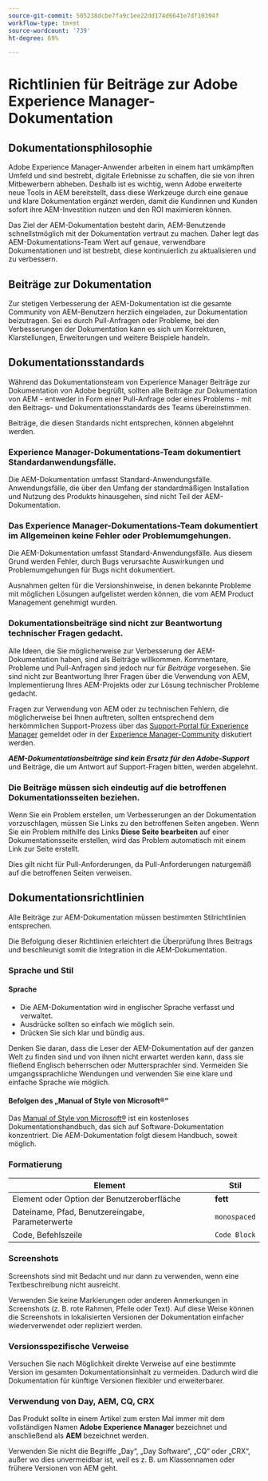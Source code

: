 ```yaml
---
source-git-commit: 505238dcbe7fa9c1ee22dd174d6641e7df10394f
workflow-type: tm+mt
source-wordcount: '739'
ht-degree: 69%

---
```

# Richtlinien für Beiträge zur Adobe Experience Manager-Dokumentation

## Dokumentationsphilosophie

Adobe Experience Manager-Anwender arbeiten in einem hart umkämpften Umfeld und sind bestrebt, digitale Erlebnisse zu schaffen, die sie von ihren Mitbewerbern abheben. Deshalb ist es wichtig, wenn Adobe erweiterte neue Tools in AEM bereitstellt, dass diese Werkzeuge durch eine genaue und klare Dokumentation ergänzt werden, damit die Kundinnen und Kunden sofort ihre AEM-Investition nutzen und den ROI maximieren können.

Das Ziel der AEM-Dokumentation besteht darin, AEM-Benutzende schnellstmöglich mit der Dokumentation vertraut zu machen. Daher legt das AEM-Dokumentations-Team Wert auf genaue, verwendbare Dokumentationen und ist bestrebt, diese kontinuierlich zu aktualisieren und zu verbessern.

## Beiträge zur Dokumentation

Zur stetigen Verbesserung der AEM-Dokumentation ist die gesamte Community von AEM-Benutzern herzlich eingeladen, zur Dokumentation beizutragen. Sei es durch Pull-Anfragen oder Probleme, bei den Verbesserungen der Dokumentation kann es sich um Korrekturen, Klarstellungen, Erweiterungen und weitere Beispiele handeln.

## Dokumentationsstandards

Während das Dokumentationsteam von Experience Manager Beiträge zur Dokumentation von Adobe begrüßt, sollten alle Beiträge zur Dokumentation von AEM - entweder in Form einer Pull-Anfrage oder eines Problems - mit den Beitrags- und Dokumentationsstandards des Teams übereinstimmen.

Beiträge, die diesen Standards nicht entsprechen, können abgelehnt werden.

### Experience Manager-Dokumentations-Team dokumentiert Standardanwendungsfälle.

Die AEM-Dokumentation umfasst Standard-Anwendungsfälle. Anwendungsfälle, die über den Umfang der standardmäßigen Installation und Nutzung des Produkts hinausgehen, sind nicht Teil der AEM-Dokumentation.

### Das Experience Manager-Dokumentations-Team dokumentiert im Allgemeinen keine Fehler oder Problemumgehungen.

Die AEM-Dokumentation umfasst Standard-Anwendungsfälle. Aus diesem Grund werden Fehler, durch Bugs verursachte Auswirkungen und Problemumgehungen für Bugs nicht dokumentiert.

Ausnahmen gelten für die Versionshinweise, in denen bekannte Probleme mit möglichen Lösungen aufgelistet werden können, die vom AEM Product Management genehmigt wurden.

### Dokumentationsbeiträge sind nicht zur Beantwortung technischer Fragen gedacht.

Alle Ideen, die Sie möglicherweise zur Verbesserung der AEM-Dokumentation haben, sind als Beiträge willkommen. Kommentare, Probleme und Pull-Anfragen sind jedoch nur für *Beiträge* vorgesehen. Sie sind nicht zur Beantwortung Ihrer Fragen über die Verwendung von AEM, Implementierung Ihres AEM-Projekts oder zur Lösung technischer Probleme gedacht.

Fragen zur Verwendung von AEM oder zu technischen Fehlern, die möglicherweise bei Ihnen auftreten, sollten entsprechend dem herkömmlichen Support-Prozess über das [Support-Portal für Experience Manager](https://experienceleague.adobe.com/de?support-solution=Experience+Manager&lang=de#home) gemeldet oder in der [Experience Manager-Community](https://experienceleaguecommunities.adobe.com/t5/adobe-experience-manager/ct-p/adobe-experience-manager-community?profile.language=de&lang=de) diskutiert werden.

***AEM-Dokumentationsbeiträge sind kein Ersatz für den Adobe-Support*** und Beiträge, die um Antwort auf Support-Fragen bitten, werden abgelehnt.

### Die Beiträge müssen sich eindeutig auf die betroffenen Dokumentationsseiten beziehen.

Wenn Sie ein Problem erstellen, um Verbesserungen an der Dokumentation vorzuschlagen, müssen Sie Links zu den betroffenen Seiten angeben. Wenn Sie ein Problem mithilfe des Links **Diese Seite bearbeiten** auf einer Dokumentationsseite erstellen, wird das Problem automatisch mit einem Link zur Seite erstellt.

Dies gilt nicht für Pull-Anforderungen, da Pull-Anforderungen naturgemäß auf die betroffenen Seiten verweisen.

## Dokumentationsrichtlinien

Alle Beiträge zur AEM-Dokumentation müssen bestimmten Stilrichtlinien entsprechen.

Die Befolgung dieser Richtlinien erleichtert die Überprüfung Ihres Beitrags und beschleunigt somit die Integration in die AEM-Dokumentation.

### Sprache und Stil

#### Sprache

* Die AEM-Dokumentation wird in englischer Sprache verfasst und verwaltet.
* Ausdrücke sollten so einfach wie möglich sein.
* Drücken Sie sich klar und bündig aus.

Denken Sie daran, dass die Leser der AEM-Dokumentation auf der ganzen Welt zu finden sind und von ihnen nicht erwartet werden kann, dass sie fließend Englisch beherrschen oder Muttersprachler sind. Vermeiden Sie umgangssprachliche Wendungen und verwenden Sie eine klare und einfache Sprache wie möglich.

#### Befolgen des „Manual of Style von Microsoft®“

Das [Manual of Style von Microsoft®](https://learn.microsoft.com/de-de/style-guide/welcome/) ist ein kostenloses Dokumentationshandbuch, das sich auf Software-Dokumentation konzentriert. Die AEM-Dokumentation folgt diesem Handbuch, soweit möglich.

### Formatierung

| Element | Stil |
|---|---|
| Element oder Option der Benutzeroberfläche | **fett** |
| Dateiname, Pfad, Benutzereingabe, Parameterwerte | `monospaced` |
| Code, Befehlszeile | ```Code Block``` |

### Screenshots

Screenshots sind mit Bedacht und nur dann zu verwenden, wenn eine Textbeschreibung nicht ausreicht.

Verwenden Sie keine Markierungen oder anderen Anmerkungen in Screenshots (z. B. rote Rahmen, Pfeile oder Text). Auf diese Weise können die Screenshots in lokalisierten Versionen der Dokumentation einfacher wiederverwendet oder repliziert werden.

### Versionsspezifische Verweise

Versuchen Sie nach Möglichkeit direkte Verweise auf eine bestimmte Version im gesamten Dokumentationsinhalt zu vermeiden. Dadurch wird die Dokumentation für künftige Versionen flexibler und erweiterbarer.

### Verwendung von Day, AEM, CQ, CRX

Das Produkt sollte in einem Artikel zum ersten Mal immer mit dem vollständigen Namen **Adobe Experience Manager** bezeichnet und anschließend als **AEM** bezeichnet werden.

Verwenden Sie nicht die Begriffe „Day“, „Day Software“, „CQ“ oder „CRX“, außer wo dies unvermeidbar ist, weil es z. B. um Klassennamen oder frühere Versionen von AEM geht.
